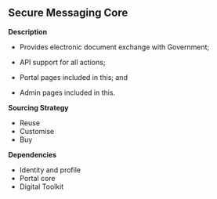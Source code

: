 ## Secure Messaging Core

**Description**

- Provides electronic document exchange with Government;

- API support for all actions;

- Portal pages included in this; and

- Admin pages included in this.


**Sourcing Strategy**

- Reuse
- Customise
- Buy

**Dependencies**

- Identity and profile
- Portal core
- Digital Toolkit
